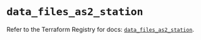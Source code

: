 # `data_files_as2_station`

Refer to the Terraform Registry for docs: [`data_files_as2_station`](https://registry.terraform.io/providers/files-com/files/0.1.365/docs/data-sources/as2_station).
